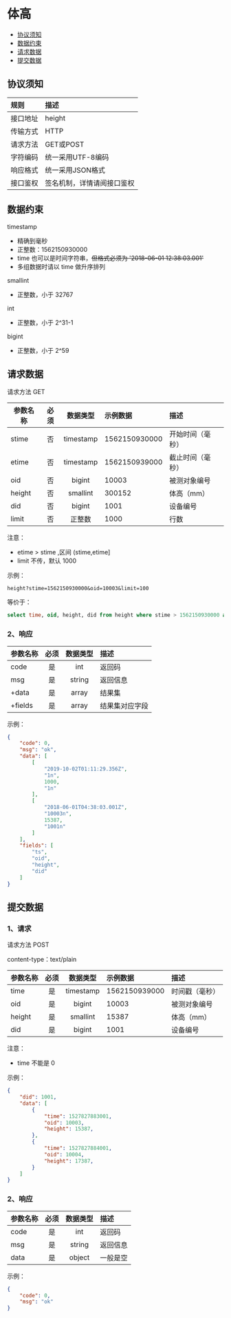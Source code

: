 # 体高

* [协议须知](#协议须知)
* [数据约束](#数据约束)
* [请求数据](#请求数据)
* [提交数据](#提交数据)

## 协议须知

|规则|描述|
|:-|:-|
|接口地址|height|
|传输方式|HTTP|
|请求方法|GET或POST|
|字符编码|统一采用UTF-8编码|
|响应格式|统一采用JSON格式|
|接口鉴权|签名机制，详情请阅接口鉴权|

## 数据约束
timestamp
* 精确到毫秒
* 正整数：1562150930000
* time 也可以是时间字符串，~~但格式必须为 '2018-06-01 12:38:03.001'~~
* 多组数据时请以 time 做升序排列

smallint
* 正整数，小于 32767

int
* 正整数，小于 2^31-1

bigint
* 正整数，小于 2^59

## 请求数据

请求方法 GET

|参数名称|必须|数据类型|示例数据|描述|
|-|:-:|:-:|:-|:-|
|stime|否|timestamp|1562150930000|开始时间（毫秒）|
|etime|否|timestamp|1562150939000|截止时间（毫秒）|
|oid|否|bigint|10003|被测对象编号|
|height|否|smallint|300152|体高（mm）|
|did|否|bigint|1001|设备编号|
|limit|否|正整数|1000|行数|

注意：
* etime > stime ,区间 (stime,etime]
* limit 不传，默认 1000

示例：

```
height?stime=1562150930000&oid=10003&limit=100
```

等价于：

```sql
select time, oid, height, did from height where stime > 1562150930000 and oid = 10003 limit 100
```

### 2、响应

|参数名称|必须|数据类型|描述|
|-|:-:|:-:|:-|
|code|是|int|返回码|
|msg|是|string|返回信息|
|+data|是|array|结果集|
|+fields|是|array|结果集对应字段|

示例：
```json
{
    "code": 0,
    "msg": "ok",
    "data": [
        [
            "2019-10-02T01:11:29.356Z",
            "1n",
            1000,
            "1n"
        ],
        [
            "2018-06-01T04:38:03.001Z",
            "10003n",
            15387,
            "1001n"
        ]
    ],
    "fields": [
        "ts",
        "oid",
        "height",
        "did"
    ]
}
```

## 提交数据

### 1、请求

请求方法 POST

content-type：text/plain

|参数名称|必须|数据类型|示例数据|描述|
|-|:-:|:-:|:-|:-|
|time|是|timestamp|1562150939000|时间戳（毫秒）|
|oid|是|bigint|10003|被测对象编号|
|height|是|smallint|15387|体高（mm）|
|did|是|bigint|1001|设备编号|

注意：
* time 不能是 0

示例：
```json
{
    "did": 1001,
    "data": [
        {
            "time": 1527827883001,
            "oid": 10003,
            "height": 15387,
        },
        {
            "time": 1527827884001,
            "oid": 10004,
            "height": 17387,
        }
    ]
}
```

### 2、响应

|参数名称|必须|数据类型|描述|
|-|:-:|:-:|:-|
|code|是|int|返回码|
|msg|是|string|返回信息|
|data|是|object|一般是空|

示例：

```json
{
    "code": 0,
    "msg": "ok"
}
```
